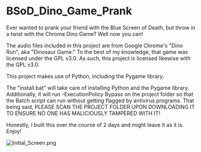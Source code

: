 # BSoD_Dino_Game_Prank
Ever wanted to prank your friend with the Blue Screen of Death, but throw in a twist with the Chrome Dino Game? Well now you can!

The audio files included in this project are from Google Chrome's "Dino Run", aka "Dinosaur Game." To the best of my knowledge, that game was licensed under the GPL v3.0. As such, this project is licensed likewise with the GPL v3.0.

This project makes use of Python, including the Pygame library.

The "install.bat" will take care of installing Python and the Pygame library. Additionally, it will run -ExecutionPolicy Bypass on the project folder so that the Batch script can run without getting flagged by antivirus programs. That being said, PLEASE SCAN THE PROJECT FOLDER UPON DOWNLOADING IT TO ENSURE NO ONE HAS MALICIOUSLY TAMPERED WITH IT!

Honestly, I built this over the course of 2 days and might leave it as it is. Enjoy!

<img alt="Initial_Screen.png" src="https://github.com/BigJaguar/BSoD_Dino_Game_Prank/blob/main/Initial_Screen.png?raw=true">
